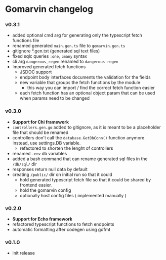 # Gomarvin changelog

<!-- ### v0.3.2

- refactored generated fetch function comments
  - moved fetch function opt param explanation to the interface.
  - API object now includes the `config_version` key that shows from 
    which version the current file is generated.

-->


### v0.3.1

- added optional cmd arg for generating only the typescript fetch functions file
- renamed generated `main.gen.ts` file to `gomarvin.gen.ts`
- gitignore \*.gen.txt (generated sql text files)
- fixed sqlc queries `:one`, `:many` syntax
- cli arg `dangerous_regen` renamed to `dangerous-regen`
- Improved generated fetch functions
  - JSDOC support
  - endpoint body interfaces documents the validation for the fields
  - new variable that groups the fetch functions by the module
    - this way you can import / find the correct fetch function easier
  - each fetch function has an optional object param that can be used when params need to be changed

### v0.3.0

- **Support for Chi framework**
- `controllers.gen.go` added to gitignore, as it is meant to be a placeholder file that should be renamed
- controllers don't call the `database.GetDbConn()` function anymore. Instead, use settings.DB variable.
  - refactored to shorten the lenght of controllers
- renamed `.env` db variables
- added a bash command that can rename generated sql files in the `/db/sql/` dir
- responses return null data by default
- creating `/public/` dir on initial run so that it could
  - hold generated typescript fetch file so that it could be shared by frontend easier.
  - hold the gomarvin config
  - optionally host config files ( implemented manually )

### v0.2.0

- **Support for Echo framework**
- refactored typescript functions to fetch endpoints
- automatic formatting after codegen using gofmt

### v0.1.0

- init release

